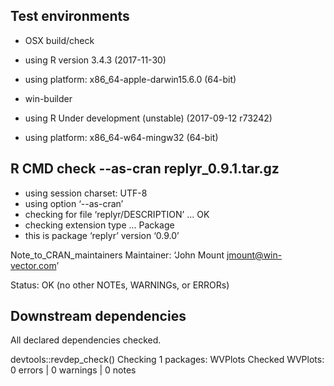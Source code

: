 

## Test environments

 * OSX build/check
 * using R version 3.4.3 (2017-11-30)
 * using platform: x86_64-apple-darwin15.6.0 (64-bit)

 * win-builder 
 * using R Under development (unstable) (2017-09-12 r73242)
 * using platform: x86_64-w64-mingw32 (64-bit)

## R CMD check --as-cran replyr_0.9.1.tar.gz

* using session charset: UTF-8
* using option ‘--as-cran’
* checking for file ‘replyr/DESCRIPTION’ ... OK
* checking extension type ... Package
* this is package ‘replyr’ version ‘0.9.0’


Note_to_CRAN_maintainers
Maintainer: ‘John Mount <jmount@win-vector.com>’

Status: OK
(no other NOTEs, WARNINGs, or ERRORs)

## Downstream dependencies

All declared dependencies checked.

  devtools::revdep_check()
  Checking 1 packages: WVPlots
  Checked WVPlots: 0 errors | 0 warnings | 0 notes

